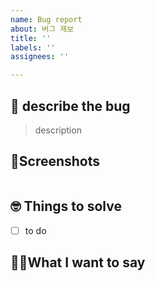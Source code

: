 ```yaml
---
name: Bug report
about: 버그 제보
title: ''
labels: ''
assignees: ''

---
```


## 🐞 describe the bug
> description

## 📸Screenshots
<img src="">

## 🤓 Things to solve
- [ ] to do


## 🙋🏿What I want to say
